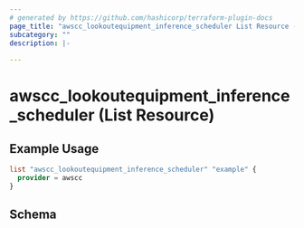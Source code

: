 ```yaml
---
# generated by https://github.com/hashicorp/terraform-plugin-docs
page_title: "awscc_lookoutequipment_inference_scheduler List Resource - terraform-provider-awscc"
subcategory: ""
description: |-
  
---
```


# awscc_lookoutequipment_inference_scheduler (List Resource)



## Example Usage

```terraform
list "awscc_lookoutequipment_inference_scheduler" "example" {
  provider = awscc
}
```

<!-- schema generated by tfplugindocs -->
## Schema
